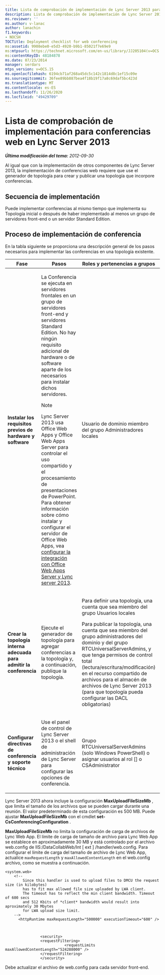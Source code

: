 ```yaml
---
title: Lista de comprobación de implementación de Lync Server 2013 para conferencias web
description: Lista de comprobación de implementación de Lync Server 2013 para conferencias web.
ms.reviewer: ''
ms.author: v-lanac
author: lanachin
f1.keywords:
- NOCSH
TOCTitle: Deployment checklist for web conferencing
ms:assetid: 9908ebe0-e5d3-4920-b9b1-85021f7e69e9
ms:mtpsurl: https://technet.microsoft.com/en-us/library/JJ205104(v=OCS.15)
ms:contentKeyID: 48184878
ms.date: 07/23/2014
manager: serdars
mtps_version: v=OCS.15
ms.openlocfilehash: 6194cb71af268a45dc5c142c1814d8c1ef15c09e
ms.sourcegitcommit: 36fee89bb887bea4f18b19f17a8c69daf5bc423d
ms.translationtype: MT
ms.contentlocale: es-ES
ms.lasthandoff: 11/26/2020
ms.locfileid: "49429709"
---
```

# <a name="deployment-checklist-for-web-conferencing-in-lync-server-2013"></a>Lista de comprobación de implementación para conferencias web en Lync Server 2013

<div data-xmlns="http://www.w3.org/1999/xhtml">

<div class="topic" data-xmlns="http://www.w3.org/1999/xhtml" data-msxsl="urn:schemas-microsoft-com:xslt" data-cs="https://msdn.microsoft.com/">

<div data-asp="https://msdn2.microsoft.com/asp">



</div>

<div id="mainSection">

<div id="mainBody">

<span> </span>

_**Última modificación del tema:** 2012-09-30_

Al igual que con la implementación de otros componentes de Lync Server 2013, la implementación de conferencias web requiere que use el generador de topología para crear y publicar una topología que incorpore conferencias.

<div>

## <a name="deployment-sequence"></a>Secuencia de implementación

Puede implementar conferencias al mismo tiempo que implementa su Topología inicial o después de haber implementado al menos un grupo de servidores front-end o un servidor Standard Edition.

</div>

<div>

## <a name="conferencing-deployment-process"></a>Proceso de implementación de conferencia

En la tabla siguiente se proporciona una descripción general de los pasos necesarios para implementar las conferencias en una topología existente.


<table>
<colgroup>
<col style="width: 25%" />
<col style="width: 25%" />
<col style="width: 25%" />
<col style="width: 25%" />
</colgroup>
<thead>
<tr class="header">
<th>Fase</th>
<th>Pasos</th>
<th>Roles y pertenencias a grupos</th>
<th>Documentación</th>
</tr>
</thead>
<tbody>
<tr class="odd">
<td><p><strong>Instalar los requisitos previos de hardware y software</strong></p></td>
<td><p>La Conferencia se ejecuta en servidores frontales en un grupo de servidores front-end y servidores Standard Edition. No hay ningún requisito adicional de hardware o de software aparte de los necesarios para instalar dichos servidores.</p>
<div>

> [!NOTE]  
> Lync Server 2013 usa Office Web Apps y Office Web Apps Server para controlar el uso compartido y el procesamiento de presentaciones de PowerPoint. Para obtener información sobre cómo instalar y configurar el servidor de Office Web Apps, vea <A href="lync-server-2013-enabling-office-web-apps-server-and-lync-server-2013.md">configurar la integración con Office Web Apps Server y Lync server 2013</A>.


</div></td>
<td><p>Usuario de dominio miembro del grupo Administradores locales</p></td>
<td><p><a href="lync-server-2013-supported-hardware.md">Hardware compatible con Lync Server 2013</a> en la documentación de soporte técnico</p>
<p><a href="lync-server-2013-server-software-and-infrastructure-support.md">Compatibilidad con el software de servidor y la infraestructura en Lync Server 2013</a> en la documentación de soporte técnico</p>
<p><a href="lync-server-2013-determining-your-system-requirements.md">Determinar los requisitos del sistema para Lync Server 2013</a> en la documentación de planificación.</p>
<p><a href="lync-server-2013-technical-requirements-for-archiving.md">Requisitos técnicos para archivar en Lync Server 2013</a> en la documentación de planeación.</p></td>
</tr>
<tr class="even">
<td><p><strong>Crear la topología interna adecuada para admitir la conferencia</strong></p></td>
<td><p>Ejecute el generador de topología para agregar conferencias a la topología y, a continuación, publique la topología.</p></td>
<td><p>Para definir una topología, una cuenta que sea miembro del grupo Usuarios locales</p>
<p>Para publicar la topología, una cuenta que sea miembro del grupo administradores del dominio y del grupo RTCUniversalServerAdmins, y que tenga permisos de control total (lectura/escritura/modificación) en el recurso compartido de archivos para el almacén de archivos de Lync Server 2013 (para que topología pueda configurar las DACL obligatorias)</p></td>
<td><p><a href="lync-server-2013-define-and-configure-a-topology-in-topology-builder.md">Defina y configure una topología en el generador de topologías para Lync Server 2013</a> en la documentación de implementación.</p></td>
</tr>
<tr class="odd">
<td><p><strong>Configurar directivas de conferencia y soporte técnico</strong></p></td>
<td><p>Use el panel de control de Lync Server 2013 o el shell de administración de Lync Server para configurar las opciones de conferencia.</p></td>
<td><p>Grupo RTCUniversalServerAdmins (solo Windows PowerShell) o asignar usuarios al rol [] o CSAdministrator</p></td>
<td><p><a href="lync-server-2013-conferencing-policies.md">Directivas de conferencia en Lync Server 2013</a> en la documentación de operaciones.</p></td>
</tr>
</tbody>
</table>


Lync Server 2013 ahora incluye la configuración **MaxUploadFileSizeMb** , que limita el tamaño de los archivos que se pueden cargar durante una reunión. El valor predeterminado de esta configuración es 500 MB. Puede ajustar **MaxUploadFileSizeMb** con el cmdlet **set-CsConferencingConfiguration** .

**MaxUploadFileSizeMb** no limita la configuración de carga de archivos de Lync Web App. El límite de carga de tamaño de archivo para Lync Web App se establece en aproximadamente 30 MB y está controlado por el archivo web.config de IIS:/DataCollabWeb/Int \[ ext \] /handler/web.config. Para configurar el límite de carga del tamaño de archivo de Lync Web App, actualice `maxRequestLength` y `maxAllowedContentLength` en el web.config archivo, como se muestra a continuación.

    <system.web>
        <!-- 
            Since this handler is used to upload files to DMCU the request size (in kilobytes) 
            has to fit max allowed file size uploaded by LWA client.
            The timeout has to reflect the min client bandwidth. Timeout of 600 secs 
            and 512 Kbits of *client* bandwidth would result into aproximately 30 Mbytes 
            for LWA upload size limit.
        -->
          <httpRuntime maxRequestLength="500000" executionTimeout="600" />
    
    
    
                    <security>
                    <requestFiltering>
                               <requestLimits maxAllowedContentLength="524288000" />
                    </requestFiltering>
                    </security>

Debe actualizar el archivo de web.config para cada servidor front-end.

</div>

</div>

<span> </span>

</div>

</div>

</div>

